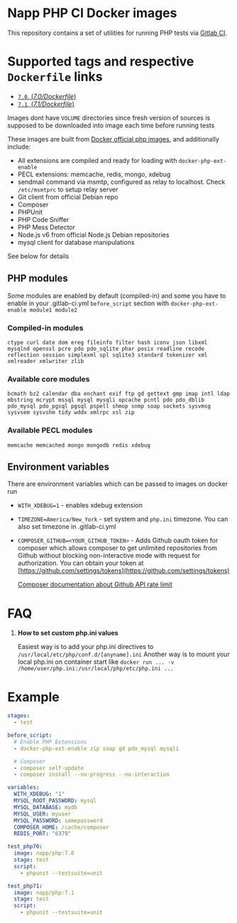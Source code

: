 # Napp PHP CI Docker images

This repository contains a set of utilities for running PHP tests via [Gitlab CI](https://about.gitlab.com/gitlab-ci/).

# Supported tags and respective `Dockerfile` links

-	[`7.0`, (*7.0/Dockerfile*)](https://github.com/Napp/php-ci/blob/master/php/7.0/Dockerfile)
-	[`7.1`, (*7.1/Dockerfile*)](https://github.com/Napp/php-ci/blob/master/php/7.1/Dockerfile)

Images dont have `VOLUME` directories since fresh version of sources is supposed to be downloaded into image each time before running tests

These images are built from [Docker official php images](https://registry.hub.docker.com/_/php/), and additionally include:

 - All extensions are compiled and ready for loading with `docker-php-ext-enable`
 - PECL extensions: memcache, redis, mongo, xdebug
 - sendmail command via msmtp, configured as relay to localhost. Check `/etc/msmtprc` to setup relay server
 - Git client from official Debian repo
 - Composer
 - PHPUnit
 - PHP Code Sniffer
 - PHP Mess Detector
 - Node.js v6 from official Node.js Debian repositories
 - mysql client for database manipulations

See below for details

## PHP modules
Some modules are enabled by default (compiled-in) and some you have to enable in your .gitlab-ci.yml `before_script` section with `docker-php-ext-enable module1 module2`

### Compiled-in modules
```
ctype curl date dom ereg fileinfo filter hash iconv json libxml mysqlnd openssl pcre pdo pdo_sqlite phar posix readline recode reflection session simplexml spl sqlite3 standard tokenizer xml xmlreader xmlwriter zlib
```

### Available core modules
```
bcmath bz2 calendar dba enchant exif ftp gd gettext gmp imap intl ldap mbstring mcrypt mssql mysql mysqli opcache pcntl pdo pdo_dblib pdo_mysql pdo_pgsql pgsql pspell shmop snmp soap sockets sysvmsg sysvsem sysvshm tidy wddx xmlrpc xsl zip
```

### Available PECL modules
```
memcache memcached mongo mongodb redis xdebug
```

## Environment variables

There are environment variables which can be passed to images on docker run

 - `WITH_XDEBUG=1` - enables xdebug extension
 - `TIMEZONE=America/New_York` - set system and `php.ini` timezone. You can also set timezone in .gitlab-ci.yml
 - `COMPOSER_GITHUB=<YOUR_GITHUB_TOKEN>` - Adds Github oauth token for composer which allows composer to get unlimited repositories from Github without blocking non-interactive mode with request for authorization. You can obtain your token at [https://github.com/settings/tokens](https://github.com/settings/tokens)

    [Composer documentation about Github API rate limit](https://getcomposer.org/doc/articles/troubleshooting.md#api-rate-limit-and-oauth-tokens)

# FAQ

1. **How to set custom php.ini values**

   Easiest way is to add your php.ini directives to `/usr/local/etc/php/conf.d/[anyname].ini`
   Another way is to mount your local php.ini on container start like `docker run ... -v /home/user/php.ini:/usr/local/php/etc/php.ini ...`


# Example

```yaml
stages:
  - test

before_script:
  # Enable PHP Extensions
  - docker-php-ext-enable zip soap gd pdo_mysql mysqli

  # Composer
  - composer self-update
  - composer install --no-progress --no-interaction

variables:
  WITH_XDEBUG: "1"
  MYSQL_ROOT_PASSWORD: mysql
  MYSQL_DATABASE: mydb
  MYSQL_USER: myuser
  MYSQL_PASSWORD: somepassword
  COMPOSER_HOME: /cache/composer
  REDIS_PORT: "6379"

test_php70:
  image: napp/php:7.0
  stage: test
  script:
    - phpunit --testsuite=unit

test_php71:
  image: napp/php:7.1
  stage: test
  script:
    - phpunit --testsuite=unit

```

